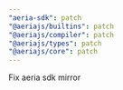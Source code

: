 ```yaml
---
"aeria-sdk": patch
"@aeriajs/builtins": patch
"@aeriajs/compiler": patch
"@aeriajs/types": patch
"@aeriajs/core": patch
---
```


Fix aeria sdk mirror
